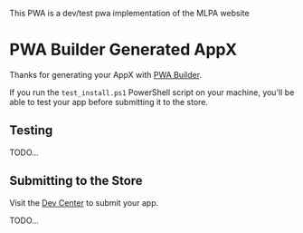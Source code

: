 This PWA is a dev/test pwa implementation of the MLPA website

PWA Builder Generated AppX
==========================

Thanks for generating your AppX with [PWA Builder](https://www.pwabuilder.com).

If you run the `test_install.ps1` PowerShell script on your machine, you'll be able to test your app before submitting it to the store.

Testing
-------

TODO...

Submitting to the Store
-----------------------

Visit the [Dev Center](https://developer.microsoft.com) to submit your app.

TODO...
